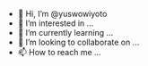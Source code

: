 - 👋 Hi, I’m @yuswowiyoto
- 👀 I’m interested in ...
- 🌱 I’m currently learning ...
- 💞️ I’m looking to collaborate on ...
- 📫 How to reach me ...

<!---
yuswowiyoto/yuswowiyoto is a ✨ special ✨ repository because its `README.md` (this file) appears on your GitHub profile.
You can click the Preview link to take a look at your changes.
--->
